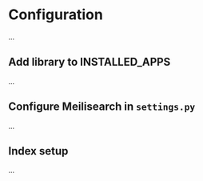 # Configuration

...

## Add library to INSTALLED_APPS

...

## Configure Meilisearch in `settings.py`

...

## Index setup

...
